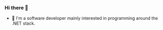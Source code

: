 ### Hi there 👋
- :information_desk_person: I'm a software developer mainly interested in programming around the .NET stack.
